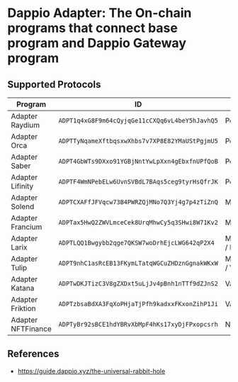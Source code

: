 # Dappio Adapter: The On-chain programs that connect base program and Dappio Gateway program

## Supported Protocols

| Program            | ID                                             | Type                |
| ------------------ | ---------------------------------------------- | ------------------- |
| Adapter Raydium    | `ADPT1q4xG8F9m64cQyjqGe11cCXQq6vL4beY5hJavhQ5` | Pool / Farm         |
| Adapter Orca       | `ADPTTyNqameXftbqsxwXhbs7v7XP8E82YMaUStPgjmU5` | Pool / Farm         |
| Adapter Saber      | `ADPT4GbWTs9DXxo91YGBjNntYwLpXxn4gEbxfnUPfQoB` | Pool / Farm         |
| Adapter Lifinity   | `ADPTF4WmNPebELw6UvnSVBdL7BAqs5ceg9tyrHsQfrJK` | Pool                |
| Adapter Solend     | `ADPTCXAFfJFVqcw73B4PWRZQjMNo7Q3Yj4g7p4zTiZnQ` | MoneyMarket         |
| Adapter Francium   | `ADPTax5HwQ2ZWVLmceCek8UrqMhwCy5q3SHwi8W71Kv2` | MoneyMarket         |
| Adapter Larix      | `ADPTLQQ1Bwgybb2qge7QKSW7woDrhEjcLWG642qP2X4`  | MoneyMarket / Farm  |
| Adapter Tulip      | `ADPT9nhC1asRcEB13FKymLTatqWGCuZHDznGgnakWKxW` | MoneyMarket / Vault |
| Adapter Katana     | `ADPTwDKJTizC3V8gZXDxt5uLjJv4pBnh1nTTf9dZJnS2` | Vault               |
| Adapter Friktion   | `ADPTzbsaBdXA3FqXoPHjaTjPfh9kadxxFKxonZihP1Ji` | Vault               |
| Adapter NFTFinance | `ADPTyBr92sBCE1hdYBRvXbMpF4hKs17xyDjFPxopcsrh` | NFTFinance          |

## References

- https://guide.dappio.xyz/the-universal-rabbit-hole
